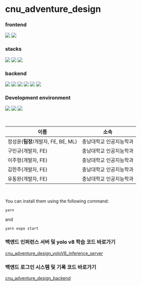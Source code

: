 # cnu_adventure_design

### frontend
<img src="https://img.shields.io/badge/react native-61DAFB?style=for-the-badge&logo=react&logoColor=white"> <img src="https://img.shields.io/badge/javascript-F7DF1E?style=for-the-badge&logo=javascript&logoColor=white">

### stacks
<img src="https://img.shields.io/badge/expo-000020?style=for-the-badge&logo=expo&logoColor=white"> <img src="https://img.shields.io/badge/tensorflow-FF6F00?style=for-the-badge&logo=tensorflow&logoColor=white"> <img src="https://img.shields.io/badge/babel-F9DC3E?style=for-the-badge&logo=babel&logoColor=white">

### backend
<img src="https://img.shields.io/badge/node.js-339933?style=for-the-badge&logo=nodedotjs&logoColor=white"> <img src="https://img.shields.io/badge/express-000000?style=for-the-badge&logo=express&logoColor=white"> <img src="https://img.shields.io/badge/amazon ec2-FF9900?style=for-the-badge&logo=amazonec2&logoColor=white"> <img src="https://img.shields.io/badge/docker-2496ED?style=for-the-badge&logo=docker&logoColor=white"> <img src="https://img.shields.io/badge/python-3776AB?style=for-the-badge&logo=python&logoColor=white"> <img src="https://img.shields.io/badge/flask-000000?style=for-the-badge&logo=flask&logoColor=white">

### Development environment
<img src="https://img.shields.io/badge/visualstudio-007ACC?style=for-the-badge&logo=visualstudio&logoColor=white"> <img src="https://img.shields.io/badge/ubuntu-E95420?style=for-the-badge&logo=ubuntu&logoColor=white"> <img src="https://img.shields.io/badge/macos-000000?style=for-the-badge&logo=macos&logoColor=white">

<br/>  

| 이름 | 소속 |
| --- | --- |
| 정성윤(<b>팀장</b>/개발자, FE, BE, ML) | 충남대학교 인공지능학과 | 
| 구민규(개발자, FE) | 충남대학교 인공지능학과 | 
| 이주형(개발자, FE) | 충남대학교 인공지능학과 | 
| 김한주(개발자, FE) | 충남대학교 인공지능학과 | 
| 유동완(개발자, FE) | 충남대학교 인공지능학과 | 
<br/>  

You can install them using the following command:
```
yarn
```
and 
```
yarn expo start
```

### 백엔드 인퍼런스 서버 및 yolo v8 학습 코드 바로가기 
<a href="https://github.com/jungbug/cnu_adventure_design_yoloV8_inference_server">cnu_adventure_design_yoloV8_inference_server<a>

### 백엔드 로그인 시스템 및 기록 코드 바로가기 
<a href="https://github.com/jungbug/cnu_adventure_design_backend">cnu_adventure_design_backend<a>

